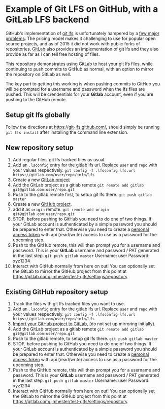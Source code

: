 # Example of Git LFS on GitHub, with a GitLab LFS backend
GitHub's implementation of [git lfs](https://git-lfs.github.com/) is unfortunately hampered by a [few major problems](https://medium.com/@megastep/github-s-large-file-storage-is-no-panacea-for-open-source-quite-the-opposite-12c0e16a9a91). The pricing model makes it challenging to use for popular open source projects, and as of 2015 it did not work with public forks of repositories. [GitLab](http://gitlab.com/) also provides an implementation of git lfs and they also provide as far as I can tell free hosting of files.

This repository demonstrates using GitLab to host your git lfs files, while continuing to push commits to GitHub as normal, with an option to mirror the repository on GitLab as well.

The key part to getting this working is when pushing commits to GitHub you will be prompted for a username and password when the lfs files are pushed. This will be crendentials for your **Gitlab** account, even if you are pushing to the GitHub remote.

## Setup git lfs globally

Follow the directions at https://git-lfs.github.com/, should simply be running
`git lfs install` after installing the command line extension.

## New repository setup

1. Add regular files, git lfs tracked files as usual.
1. Add an `.lsconfig` entry for the gitlab lfs url. Replace `user` and `repo` with your values respectively.
   `git config -f .lfsconfig lfs.url https://gitlab.com/user/repo/info/lfs`
1. Create a new [GitLab project](https://gitlab.com/projects/new)
1. Add the GitLab project as a gitlab remote
   `git remote add gitlab git@gitlab.com:user/repo.git`
1. Push to the gitlab remote first, to setup git lfs there.
   `git push gitlab master`
1. Create a new [GitHub project](https://github.com/new).
1. add it as `origin` remote.
   `git remote add origin git@gitlab.com:user/repo.git`
1. STOP, before pushing to GitHub you need to do one of two things. If your
   GitLab account is authenticated by a simple password you should be prepared
   to enter that. Otherwise you need to create a [personal access
   token](https://gitlab.com/profile/personal_access_tokens) with api
   (read/write) access to use as a password for the upcoming step.
1. Push to the GitHub remote, this will then prompt you for a username and password. This is your **GitLab** username and password / PAT generated in the last step.
   `git push gitlab master`
   Username: user
   Password: xyz1234
1. Interact with GitHub normally from here on out! You can optionally set the
   GitLab to mirror the GitHub project from this point at
   https://gitlab.com/jimhester/test-glfs/settings/repository.

## Existing GitHub repository setup
1. Track the files with git lfs tracked files you want to use.
1. Add an `.lsconfig` entry for the gitlab lfs url. Replace `user` and `repo` with your values respectively.
   `git config -f .lfsconfig lfs.url https://gitlab.com/user/repo/info/lfs`
1. [Import your GitHub project to GitLab](https://gitlab.com/projects/new#import-project-pane), (do not set up mirroring initially).
1. Add the GitLab project as a gitlab remote
   `git remote add gitlab git@gitlab.com:user/repo.git`
1. Push to the gitlab remote, to setup git lfs there.
   `git push gitlab master`
1. STOP, before pushing to GitHub you need to do one of two things. If your
   GitLab account is authenticated by a simple password you should be prepared
   to enter that. Otherwise you need to create a [personal access
   token](https://gitlab.com/profile/personal_access_tokens) with api
   (read/write) access to use as a password for the upcoming step.
1. Push to the GitHub remote, this will then prompt you for a username and password. This is your **GitLab** username and password / PAT generated in the last step.
   `git push gitlab master`
   Username: user
   Password: xyz1234
1. Interact with GitHub normally from here on out! You can optionally set the
   GitLab to mirror the GitHub project from this point at
   https://gitlab.com/jimhester/test-glfs/settings/repository.
